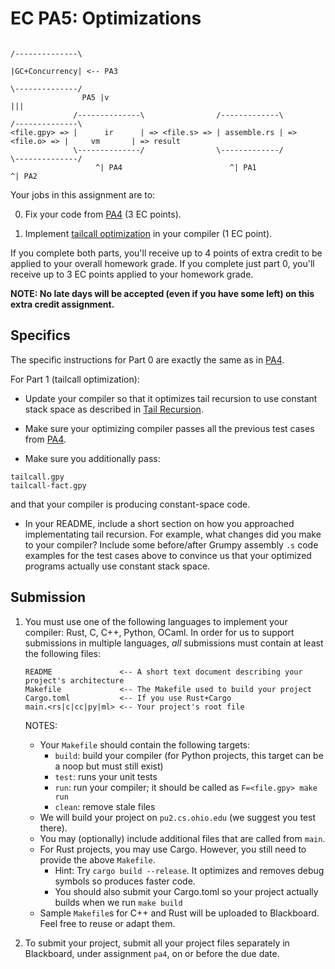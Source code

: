 # EC PA5: Optimizations

```
                                                                             /--------------\
                                                                             |GC+Concurrency| <-- PA3
                                                                             \--------------/
                PA5 |v                                                                |||
              /--------------\                /-------------\                /--------------\
<file.gpy> => |      ir      | => <file.s> => | assemble.rs | => <file.o> => |     vm       | => result
              \--------------/                \-------------/                \--------------/
                   ^| PA4                        ^| PA1                             ^| PA2
```

Your jobs in this assignment are to: 

0. Fix your code from [PA4](4.md) (3 EC points).

1. Implement [tailcall optimization](../doc/tail-recursion.md) in your compiler (1 EC point).

If you complete both parts, you'll receive up to 4 points of extra credit to be applied to your overall homework grade. If you complete just part 0, you'll receive up to 3 EC points applied to your homework grade.

**NOTE: No late days will be accepted (even if you have some left) on this extra credit assignment.**

## Specifics

The specific instructions for Part 0 are exactly the same as in [PA4](4.md).

For Part 1 (tailcall optimization): 

* Update your compiler so that it optimizes tail recursion to use constant stack space as described in [Tail Recursion](../doc/tail-recursion.md).

* Make sure your optimizing compiler passes all the previous test cases from [PA4](4.md).

* Make sure you additionally pass: 

```
tailcall.gpy
tailcall-fact.gpy
```

and that your compiler is producing constant-space code.

* In your README, include a short section on how you approached implementating tail recursion. For example, what changes did you make to your compiler? Include some before/after Grumpy assembly `.s` code examples for the test cases above to convince us that your optimized programs actually use constant stack space.

## Submission

1. You must use one of the following languages to implement your compiler: Rust, C, C++, Python, OCaml. In order for us to support submissions in multiple languages, *all* submissions must contain at least the following files:
   
   ```
   README               <-- A short text document describing your project's architecture
   Makefile             <-- The Makefile used to build your project
   Cargo.toml           <-- If you use Rust+Cargo
   main.<rs|c|cc|py|ml> <-- Your project's root file
   ```
   
   NOTES:
   * Your `Makefile` should contain the following targets:
      - `build`: build your compiler (for Python projects, this target can be a noop but must still exist)
      - `test`: runs your unit tests
      - `run`: run your compiler; it should be called as `F=<file.gpy> make run`
      - `clean`: remove stale files
   * We will build your project on `pu2.cs.ohio.edu` (we suggest you test there).
   * You may (optionally) include additional files that are called from `main`.
   * For Rust projects, you may use Cargo. However, you still need to provide the above `Makefile`.
      - Hint: Try `cargo build --release`. It optimizes and removes debug symbols so produces faster code.
      - You should also submit your Cargo.toml so your project actually builds when we run `make build`
   * Sample `Makefile`s for C++ and Rust will be uploaded to Blackboard. Feel free to reuse or adapt them.
   
 2. To submit your project, submit all your project files separately in Blackboard, under assignment `pa4`, on or before the due date.
